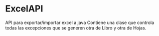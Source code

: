 # ExcelAPI
API para exportar/importar excel a java
Contiene una clase que controla todas las excepciones que se generen
otra de Libro
y otra de Hojas.
